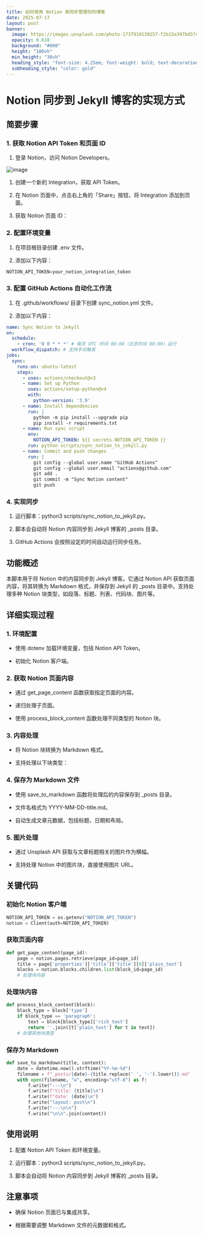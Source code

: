 ```yaml
---
title: 如何使用 Notion 来同步管理你的博客
date: 2025-07-17
layout: post
banner:
  image: https://images.unsplash.com/photo-1737919139257-f2b15a397bd3?crop=entropy&cs=tinysrgb&fit=max&fm=jpg&ixid=M3w2OTIwMzJ8MHwxfHJhbmRvbXx8fHx8fHx8fDE3NTI3OTA5NDF8&ixlib=rb-4.1.0&q=80&w=1080
  opacity: 0.618
  background: "#000"
  height: "100vh"
  min_height: "38vh"
  heading_style: "font-size: 4.25em; font-weight: bold; text-decoration: underline"
  subheading_style: "color: gold"
---
```


# Notion 同步到 Jekyll 博客的实现方式

## 简要步骤

### 1. 获取 Notion API Token 和页面 ID

1. 登录 Notion，访问 Notion Developers。

![image](https://prod-files-secure.s3.us-west-2.amazonaws.com/a7a0cc5a-89b9-4cda-8686-1fba0ca52f40/d19c1afe-dea5-4312-9333-786b0ba83054/image.png?X-Amz-Algorithm=AWS4-HMAC-SHA256&X-Amz-Content-Sha256=UNSIGNED-PAYLOAD&X-Amz-Credential=ASIAZI2LB466R3SJL6N2%2F20250717%2Fus-west-2%2Fs3%2Faws4_request&X-Amz-Date=20250717T222221Z&X-Amz-Expires=3600&X-Amz-Security-Token=IQoJb3JpZ2luX2VjEGUaCXVzLXdlc3QtMiJHMEUCIQDZh1qNDJ5xJ6YZ9Bz50M%2B7KvGVZkCKoWt1un7zcxr0UQIgCpijHIkOQfs%2BHTJ%2FYuwIHZ%2F5SAX9r5QUqMLz2fIDF3kq%2FwMIfhAAGgw2Mzc0MjMxODM4MDUiDNGn%2BOHghwYzKR53PSrcA9ysJP2m%2FwkdgOweios9PTgSNbTr1kHm4O6UTRAJ8%2FqhEVlIDoMIIUA2pHAHbX9vflBfwQww0mqB76r3aI%2FuHF9zoDCguF0lVIHOmz94Yyv7J1fjDzxiX4AWyDfLtQqpzqVW6%2BwM1K7zosYPh1T4yy4QFFepzbUHoMS7%2BZl0SkhSYIZgFdMGlZBDu6STYo9ouQvdT6yKwi4jV79xhdfaDlP2EJWJ%2BOs%2Fq%2FgFGYlmFf%2F0leRfB%2Bgy4lHCflrTd808I6FqCfOeGAP7yw72Ha2zjmDa8GboOC1pmPipMb6Nwfa1fjhMAyK8j08ty4oQSmQY%2BPizu9jcpr0aYodTFwZ7myVQeWs2uOZqx%2FEt18bDi46Odv8e%2B9VAaY4UTyrVZkfnSxZ%2FMqHneqffAsiNj184bGPgzT67kuU%2BDAkv274cN8YOxuSwd7lQz3BO6lmSRJVlTVfIBfGxCeqtm90jHpltU7XCubbrVxWuzKjkITCzVB959%2BLd03ivp9EV7JJZIVVtTOSwBVZJ8mJY5zIyBR0xbzBXalw8NVLV9d0bNA3xt0wY%2BXa0f7B%2FfT6rX31kiRhg6Q1JdLfBquSvl0r9yYqQ66ESuWmHpB9S0ksDgnVXXD24VAE89sUOKN7Y0GQHMKG45cMGOqUBnCJmPtF6RwyU7ZcQrW%2B9PBCFVPHs343totrOJ3wAi9%2BzmEAHyQuyUS6PO6%2B%2BH0i0E5onCxObc1pCMNz65V0b898JFZ4fubdA40BXj6q%2FRBBHBomT%2FGkb%2FuBv1Cx15w30Plj6Vekhh3CEfKWHV%2BkN75pZ3g3eyRg6aZ1AGUPwMB4oNv%2Bb62BBYrN8MDZ8FJ5jhTujPIzqTbsVrRp4WHh53CwQ%2BK58&X-Amz-Signature=f4c229073ea0af7ed272e8e12b5add1f7bb466b1cffbf2463f1eb422840a651f&X-Amz-SignedHeaders=host&x-amz-checksum-mode=ENABLED&x-id=GetObject)

1. 创建一个新的 Integration，获取 API Token。

1. 在 Notion 页面中，点击右上角的「Share」按钮，将 Integration 添加到页面。

1. 获取 Notion 页面 ID：


### 2. 配置环境变量

1. 在项目根目录创建 .env 文件。

1. 添加以下内容：

```javascript
NOTION_API_TOKEN=your_notion_integration_token
```

### 3. 配置 GitHub Actions 自动化工作流

1. 在 .github/workflows/ 目录下创建 sync_notion.yml 文件。

1. 添加以下内容：

```yaml
name: Sync Notion to Jekyll
on:
  schedule:
    - cron: '0 0 * * *' # 每天 UTC 时间 00:00（北京时间 08:00）运行
  workflow_dispatch: # 支持手动触发
jobs:
  sync:
    runs-on: ubuntu-latest
    steps:
      - uses: actions/checkout@v3
      - name: Set up Python
        uses: actions/setup-python@v4
        with:
          python-version: '3.9'
      - name: Install dependencies
        run: |
          python -m pip install --upgrade pip
          pip install -r requirements.txt
      - name: Run sync script
        env:
          NOTION_API_TOKEN: ${{ secrets.NOTION_API_TOKEN }}
        run: python scripts/sync_notion_to_jekyll.py
      - name: Commit and push changes
        run: |
          git config --global user.name "GitHub Actions"
          git config --global user.email "actions@github.com"
          git add .
          git commit -m "Sync Notion content"
          git push
```

### 4. 实现同步

1. 运行脚本：python3 scripts/sync_notion_to_jekyll.py。

1. 脚本会自动将 Notion 内容同步到 Jekyll 博客的 _posts 目录。

1. GitHub Actions 会按照设定的时间自动运行同步任务。

## 功能概述

本脚本用于将 Notion 中的内容同步到 Jekyll 博客。它通过 Notion API 获取页面内容，将其转换为 Markdown 格式，并保存到 Jekyll 的 _posts 目录中。支持处理多种 Notion 块类型，如段落、标题、列表、代码块、图片等。

## 详细实现过程

### 1. 环境配置

- 使用 dotenv 加载环境变量，包括 Notion API Token。

- 初始化 Notion 客户端。

### 2. 获取 Notion 页面内容

- 通过 get_page_content 函数获取指定页面的内容。

- 递归处理子页面。

- 使用 process_block_content 函数处理不同类型的 Notion 块。

### 3. 内容处理

- 将 Notion 块转换为 Markdown 格式。

- 支持处理以下块类型：


### 4. 保存为 Markdown 文件

- 使用 save_to_markdown 函数将处理后的内容保存到 _posts 目录。

- 文件名格式为 YYYY-MM-DD-title.md。

- 自动生成文章元数据，包括标题、日期和布局。

### 5. 图片处理

- 通过 Unsplash API 获取与文章标题相关的图片作为横幅。

- 支持处理 Notion 中的图片块，直接使用图片 URL。

## 关键代码

### 初始化 Notion 客户端

```python
NOTION_API_TOKEN = os.getenv("NOTION_API_TOKEN")
notion = Client(auth=NOTION_API_TOKEN)
```

### 获取页面内容

```python
def get_page_content(page_id):
    page = notion.pages.retrieve(page_id=page_id)
    title = page['properties']['title']['title'][0]['plain_text']
    blocks = notion.blocks.children.list(block_id=page_id)
    # 处理块内容
```

### 处理块内容

```python
def process_block_content(block):
    block_type = block['type']
    if block_type == 'paragraph':
        text = block[block_type]['rich_text']
        return ''.join([t['plain_text'] for t in text])
    # 处理其他块类型
```

### 保存为 Markdown

```python
def save_to_markdown(title, content):
    date = datetime.now().strftime("%Y-%m-%d")
    filename = f"_posts/{date}-{title.replace(' ', '-').lower()}.md"
    with open(filename, "w", encoding="utf-8") as f:
        f.write("---\n")
        f.write(f"title: {title}\n")
        f.write(f"date: {date}\n")
        f.write("layout: post\n")
        f.write("---\n\n")
        f.write("\n\n".join(content))
```

## 使用说明

1. 配置 Notion API Token 和环境变量。

1. 运行脚本：python3 scripts/sync_notion_to_jekyll.py。

1. 脚本会自动将 Notion 内容同步到 Jekyll 博客的 _posts 目录。

## 注意事项

- 确保 Notion 页面已与集成共享。

- 根据需要调整 Markdown 文件的元数据和格式。